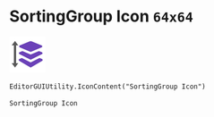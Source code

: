 # SortingGroup Icon `64x64`
<img src="/img/SortingGroup%20Icon.png" width=64 height=64>

``` CSharp
EditorGUIUtility.IconContent("SortingGroup Icon")
```
```
SortingGroup Icon
```
